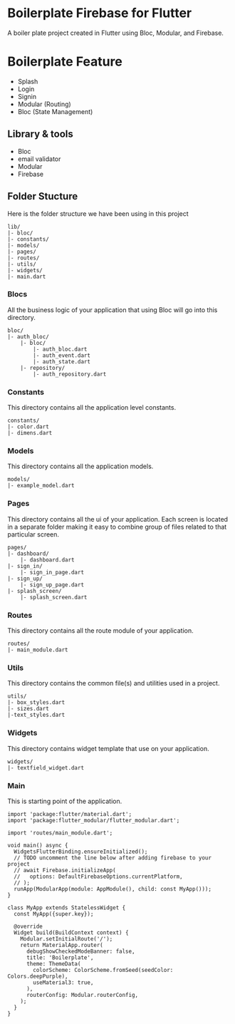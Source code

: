 # Boilerplate Firebase for Flutter

A boiler plate project created in Flutter using Bloc, Modular, and Firebase.

# Boilerplate Feature
* Splash
* Login
* Signin
* Modular (Routing)
* Bloc (State Management)

## Library & tools
* Bloc
* email validator
* Modular
* Firebase

## Folder Stucture
Here is the folder structure we have been using in this project

```
lib/
|- bloc/
|- constants/
|- models/
|- pages/
|- routes/
|- utils/
|- widgets/
|- main.dart
```

### Blocs

All the business logic of your application that using Bloc will go into this directory.

```
bloc/
|- auth_bloc/
    |- bloc/
        |- auth_bloc.dart
        |- auth_event.dart
        |- auth_state.dart
    |- repository/
        |- auth_repository.dart
```

### Constants

This directory contains all the application level constants.

```
constants/
|- color.dart
|- dimens.dart
```

### Models

This directory contains all the application models.

```
models/
|- example_model.dart
```

### Pages

This directory contains all the ui of your application. Each screen is located in a separate folder making it easy to combine group of files related to that particular screen.

```
pages/
|- dashboard/
    |- dashboard.dart
|- sign_in/
    |- sign_in_page.dart
|- sign_up/
    |- sign_up_page.dart
|- splash_screen/
    |- splash_screen.dart
```


### Routes

This directory contains all the route module of your application.

```
routes/
|- main_module.dart
```

### Utils

This directory contains the common file(s) and utilities used in a project.

```
utils/
|- box_styles.dart
|- sizes.dart
|-text_styles.dart
```

### Widgets

This directory contains widget template that use on your application.

```
widgets/
|- textfield_widget.dart
```

### Main

This is starting point of the application.

```
import 'package:flutter/material.dart';
import 'package:flutter_modular/flutter_modular.dart';

import 'routes/main_module.dart';

void main() async {
  WidgetsFlutterBinding.ensureInitialized();
  // TODO uncomment the line below after adding firebase to your project
  // await Firebase.initializeApp(
  //   options: DefaultFirebaseOptions.currentPlatform,
  // );
  runApp(ModularApp(module: AppModule(), child: const MyApp()));
}

class MyApp extends StatelessWidget {
  const MyApp({super.key});

  @override
  Widget build(BuildContext context) {
    Modular.setInitialRoute('/');
    return MaterialApp.router(
      debugShowCheckedModeBanner: false,
      title: 'Boilerplate',
      theme: ThemeData(
        colorScheme: ColorScheme.fromSeed(seedColor: Colors.deepPurple),
        useMaterial3: true,
      ),
      routerConfig: Modular.routerConfig,
    );
  }
}
```
